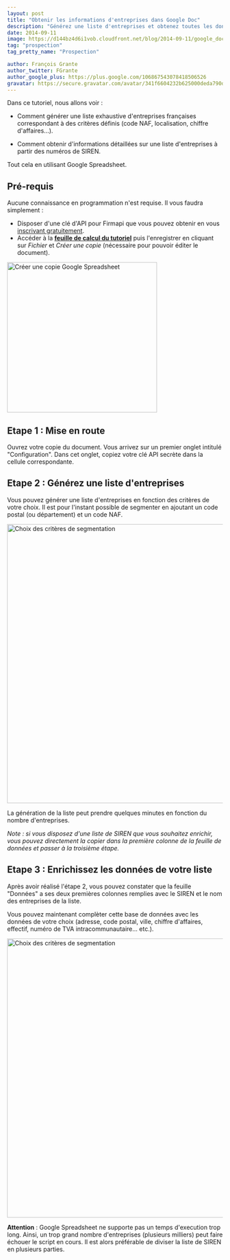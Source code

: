 ```yaml
---
layout: post
title: "Obtenir les informations d'entreprises dans Google Doc"
description: "Générez une liste d'entreprises et obtenez toutes les données de votre choix directement dans Google Spreadsheet."
date: 2014-09-11
image: https://d144bz4d6i1vob.cloudfront.net/blog/2014-09-11/google_doc_screenshot.png
tag: "prospection"
tag_pretty_name: "Prospection"

author: François Grante
author_twitter: FGrante
author_google_plus: https://plus.google.com/106867543078418506526
gravatar: https://secure.gravatar.com/avatar/341f6604232b625000deda790d8d39cd?d=mm&s=30&r=G
---
```


Dans ce tutoriel, nous allons voir :

* Comment générer une liste exhaustive d'entreprises françaises correspondant à des critères définis (code NAF, localisation, chiffre d'affaires...).

* Comment obtenir d'informations détaillées sur une liste d'entreprises à partir des numéros de SIREN.

Tout cela en utilisant Google Spreadsheet.

## Pré-requis

Aucune connaissance en programmation n'est requise. Il vous faudra simplement :

* Disposer d'une clé d'API pour Firmapi que vous pouvez obtenir en vous <a href="https://firmapi.com/api" target="_blank">inscrivant gratuitement</a>.
* Accéder à la <a href="https://docs.google.com/spreadsheets/d/1wH7oB6wMr9WxxDqtK1LioYLBGqC5dFkBRVDI0ucqf9s/edit?usp=sharing" target="_blank">**feuille de calcul du tutoriel**</a> puis l'enregistrer en cliquant sur *Fichier* et *Créer une copie* (nécessaire pour pouvoir éditer le document).

<img src="https://d144bz4d6i1vob.cloudfront.net/blog/2014-09-11/google_doc_creer_une_copie.gif" alt="Créer une copie Google Spreadsheet" width="350" class="animated-hover"/>

## Etape 1 : Mise en route

Ouvrez votre copie du document. Vous arrivez sur un premier onglet intitulé "Configuration". Dans cet onglet, copiez votre clé API secrète dans la cellule correspondante.

## Etape 2 : Générez une liste d'entreprises

Vous pouvez générer une liste d'entreprises en fonction des critères de votre choix. Il est pour l'instant possible de segmenter en ajoutant un code postal (ou département) et un code NAF.

<img src="https://d144bz4d6i1vob.cloudfront.net/blog/2014-09-11/google_doc_segmentation.gif" alt="Choix des critères de segmentation" width="650" class="animated-hover"/>

La génération de la liste peut prendre quelques minutes en fonction du nombre d'entreprises.

*Note : si vous disposez d'une liste de SIREN que vous souhaitez enrichir, vous pouvez directement la copier dans la première colonne de la feuille de données et passer à la troisième étape.*

## Etape 3 : Enrichissez les données de votre liste

Après avoir réalisé l'étape 2, vous pouvez constater que la feuille "Données" a ses deux premières colonnes remplies avec le SIREN et le nom des entreprises de la liste.

Vous pouvez maintenant complèter cette base de données avec les données de votre choix (adresse, code postal, ville, chiffre d'affaires, effectif, numéro de TVA intracommunautaire... etc.).

<img src="https://d144bz4d6i1vob.cloudfront.net/blog/2014-09-11/google_doc_informations_entreprises.gif" alt="Choix des critères de segmentation" width="650" class="animated-hover"/>

**Attention** : Google Spreadsheet ne supporte pas un temps d'execution trop long. Ainsi, un trop grand nombre d'entreprises (plusieurs milliers) peut faire échouer le script en cours. Il est alors préférable de diviser la liste de SIREN en plusieurs parties.